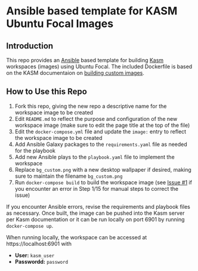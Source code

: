# Ansible based template for KASM Ubuntu Focal Images

## Introduction

This repo provides an [Ansible](https://www.ansible.com/) based template for building [Kasm](https://www.kasmweb.com/) workspaces (images) using Ubuntu Focal.  The included Dockerfile is based on the KASM documentaion on [building custom images](https://kasmweb.com/docs/latest/how_to/building_images.html).  

## How to Use this Repo

1. Fork this repo, giving the new repo a descriptive name for the workspace image to be created
1. Edit `README.md` to reflect the purpose and configuration of the new workspace image (make sure to edit the page title at the top of the file)
1. Edit the `docker-compose.yml` file and update the `image:` entry to reflect the workspace image to be created
1. Add Ansible Galaxy packages to the `requirements.yaml` file as needed for the playbook
1. Add new Ansible plays to the `playbook.yaml` file to implement the workspace
1. Replace `bg_custom.png` with a new desktop wallpaper if desired, making sure to maintain the filename `bg_custom.png` 
1. Run `docker-compose build` to build the workspace image (see [Issue #1](https://github.com/j-simmons-phd/kasm-core-focal-template/issues/1) if you encounter an error in Step 1/15 for manual steps to correct the issue)

If you encounter Ansible errors, revise the requirements and playbook files as necessary.  Once built, the image can be pushed into the Kasm server per Kasm documentation or it can be run locally on port 6901 by running `docker-compose up`.

When running locally, the workspace can be accessed at https://localhost:6901 with
- **User:** `kasm_user`
- **Passwordd:** `password`
